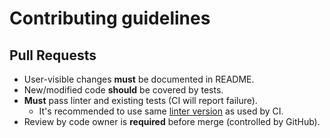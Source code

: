 # Contributing guidelines

## Pull Requests

* User-visible changes **must** be documented in README.
* New/modified code **should** be covered by tests.
* **Must** pass linter and existing tests (CI will report failure).
  * It's recommended to use same [linter version](/.circleci/config.yml#L8) as used by CI.
* Review by code owner is **required** before merge (controlled by GitHub).
